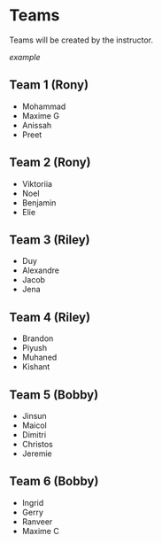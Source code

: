 # Teams

Teams will be created by the instructor.

_example_

## Team 1 (Rony)

- Mohammad
- Maxime G
- Anissah
- Preet

## Team 2 (Rony)

- Viktoriia
- Noel
- Benjamin
- Elie

## Team 3 (Riley)

- Duy
- Alexandre
- Jacob
- Jena

## Team 4 (Riley)

- Brandon
- Piyush
- Muhaned
- Kishant

## Team 5 (Bobby)

- Jinsun
- Maicol
- Dimitri
- Christos
- Jeremie

## Team 6 (Bobby)

- Ingrid
- Gerry
- Ranveer
- Maxime C

